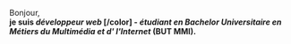  Bonjour, <br />
 **je suis *développeur web* [/color] - *étudiant en Bachelor Universitaire en Métiers du Multimédia et d' l'Internet* (BUT MMI).**
  
  
 
 
 
 
 


